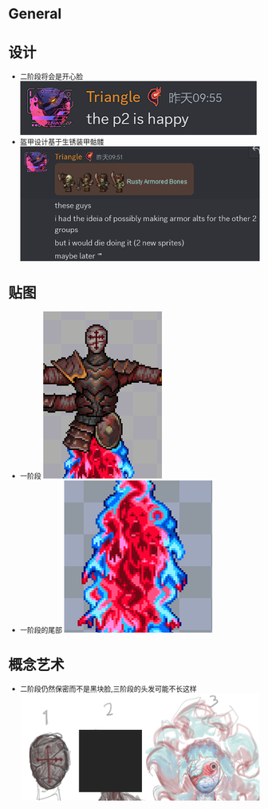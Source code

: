 # General

# 设计
- 二阶段将会是开心脸
  ![alt text](text_polterP2.png)
- 盔甲设计基于生锈装甲骷髅
  ![alt text](text_rustyBones.png)

# 贴图
- 一阶段
  ![alt text](image_polterP1.png)
- 一阶段的尾部
  ![alt text](image_polterP1Tail.png)

# 概念艺术
- 二阶段仍然保密而不是黑块脸,三阶段的头发可能不长这样
  ![alt text](image_polterConcept.png)
